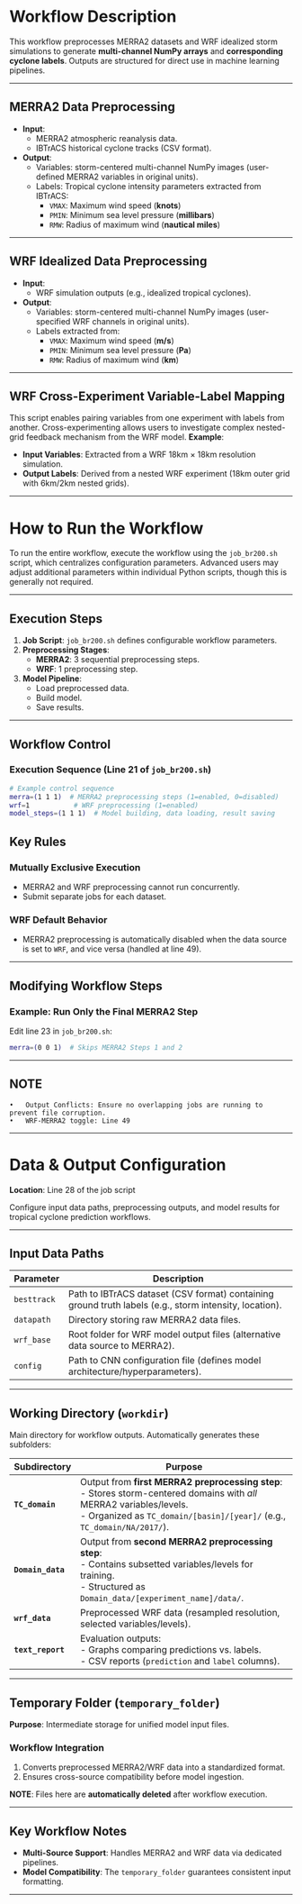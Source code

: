 # Workflow Description  

This workflow preprocesses MERRA2 datasets and WRF idealized storm simulations to generate **multi-channel NumPy arrays** and **corresponding cyclone labels**. Outputs are structured for direct use in machine learning pipelines.  

---

## MERRA2 Data Preprocessing  
- **Input**:  
  - MERRA2 atmospheric reanalysis data.  
  - IBTrACS historical cyclone tracks (CSV format).  
- **Output**:  
  - Variables: storm-centered multi-channel NumPy images (user-defined MERRA2 variables in original units).  
  - Labels: Tropical cyclone intensity parameters extracted from IBTrACS:  
    - `VMAX`: Maximum wind speed (**knots**)  
    - `PMIN`: Minimum sea level pressure (**millibars**)  
    - `RMW`: Radius of maximum wind (**nautical miles**)  

---

## WRF Idealized Data Preprocessing  
- **Input**:  
  - WRF simulation outputs (e.g., idealized tropical cyclones).  
- **Output**:  
  - Variables: storm-centered multi-channel NumPy images (user-specified WRF channels in original units).  
  - Labels extracted from:  
    - `VMAX`: Maximum wind speed (**m/s**)  
    - `PMIN`: Minimum sea level pressure (**Pa**)  
    - `RMW`: Radius of maximum wind (**km**)  

---

## WRF Cross-Experiment Variable-Label Mapping  
This script enables pairing variables from one experiment with labels from another. Cross-experimenting allows users to investigate complex nested-grid feedback mechanism from the WRF model.
**Example**:  
- **Input Variables**: Extracted from a WRF 18km × 18km resolution simulation.  
- **Output Labels**: Derived from a nested WRF experiment (18km outer grid with 6km/2km nested grids).

---

# How to Run the Workflow  

To run the entire workflow, execute the workflow using the `job_br200.sh` script, which centralizes configuration parameters. Advanced users may adjust additional parameters within individual Python scripts, though this is generally not required.  

---

## Execution Steps  
1. **Job Script**: `job_br200.sh` defines configurable workflow parameters.  
2. **Preprocessing Stages**:  
   - **MERRA2**: 3 sequential preprocessing steps.  
   - **WRF**: 1 preprocessing step.  
3. **Model Pipeline**:
   - Load preprocessed data.   
   - Build model.   
   - Save results.  

---

## Workflow Control  
### Execution Sequence (Line 21 of `job_br200.sh`)  
```bash
# Example control sequence  
merra=(1 1 1)  # MERRA2 preprocessing steps (1=enabled, 0=disabled)  
wrf=1           # WRF preprocessing (1=enabled)  
model_steps=(1 1 1)  # Model building, data loading, result saving
```
## Key Rules  

### **Mutually Exclusive Execution**  
- MERRA2 and WRF preprocessing cannot run concurrently.  
- Submit separate jobs for each dataset.  

### **WRF Default Behavior**  
- MERRA2 preprocessing is automatically disabled when the data source is set to `WRF`, and vice versa (handled at line 49).  

---

## Modifying Workflow Steps  

### **Example: Run Only the Final MERRA2 Step**  
Edit line 23 in `job_br200.sh`:  
```bash
merra=(0 0 1)  # Skips MERRA2 Steps 1 and 2
```
---
## NOTE
	•	Output Conflicts: Ensure no overlapping jobs are running to prevent file corruption.
	•	WRF-MERRA2 toggle: Line 49
---

# Data & Output Configuration  
**Location**: Line 28 of the job script  

Configure input data paths, preprocessing outputs, and model results for tropical cyclone prediction workflows.  

---

## Input Data Paths  
| Parameter       | Description                                                                 |
|-----------------|-----------------------------------------------------------------------------|
| `besttrack`     | Path to IBTrACS dataset (CSV format) containing ground truth labels (e.g., storm intensity, location). |
| `datapath`      | Directory storing raw MERRA2 data files.                                   |
| `wrf_base`      | Root folder for WRF model output files (alternative data source to MERRA2). |
| `config`        | Path to CNN configuration file (defines model architecture/hyperparameters). |

---

## Working Directory (`workdir`)  
Main directory for workflow outputs. Automatically generates these subfolders:  

| Subdirectory         | Purpose                                                                                   |
|----------------------|-------------------------------------------------------------------------------------------|
| **`TC_domain`**      | Output from **first MERRA2 preprocessing step**:<br> - Stores storm-centered domains with *all* MERRA2 variables/levels.<br> - Organized as `TC_domain/[basin]/[year]/` (e.g., `TC_domain/NA/2017/`). |
| **`Domain_data`**    | Output from **second MERRA2 preprocessing step**:<br> - Contains subsetted variables/levels for training.<br> - Structured as `Domain_data/[experiment_name]/data/`. |
| **`wrf_data`**       | Preprocessed WRF data (resampled resolution, selected variables/levels).                 |
| **`text_report`**    | Evaluation outputs:<br> - Graphs comparing predictions vs. labels.<br> - CSV reports (`prediction` and `label` columns). |

---

## Temporary Folder (`temporary_folder`)  
**Purpose**: Intermediate storage for unified model input files.  

### Workflow Integration  
1. Converts preprocessed MERRA2/WRF data into a standardized format.  
2. Ensures cross-source compatibility before model ingestion.  

**NOTE**: Files here are **automatically deleted** after workflow execution.  

---

## Key Workflow Notes  
- **Multi-Source Support**: Handles MERRA2 and WRF data via dedicated pipelines.  
- **Model Compatibility**: The `temporary_folder` guarantees consistent input formatting.  

---

